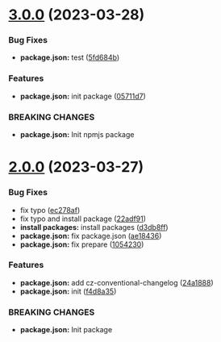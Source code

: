 # [3.0.0](https://github.com/dnt-team/impetus-typegen/compare/v2.0.0...v3.0.0) (2023-03-28)


### Bug Fixes

* **package.json:** test ([5fd684b](https://github.com/dnt-team/impetus-typegen/commit/5fd684b91714562098f52e5c2efd724d3b8a3f87))


### Features

* **package.json:** init package ([05711d7](https://github.com/dnt-team/impetus-typegen/commit/05711d7209b50df513e8c22b3b89e81fcee728be))


### BREAKING CHANGES

* **package.json:** Init npmjs package

# [2.0.0](https://github.com/dnt-team/impetus-typegen/compare/v1.3.0...v2.0.0) (2023-03-27)


### Bug Fixes

* fix typo ([ec278af](https://github.com/dnt-team/impetus-typegen/commit/ec278af67ec13477cd7125036b4027c3be8d0c0e))
* fix typo and install package ([22adf91](https://github.com/dnt-team/impetus-typegen/commit/22adf91c7e64cc7d72dd51764ed2c827291f1eb6))
* **install packages:** install packages ([d3db8ff](https://github.com/dnt-team/impetus-typegen/commit/d3db8ffc627d215420aee321b18a6625946cc500))
* **package.json:** fix package.json ([ae18436](https://github.com/dnt-team/impetus-typegen/commit/ae1843650cc4b89e764005f89ecde7d84581d1b1))
* **package.json:** fix prepare ([1054230](https://github.com/dnt-team/impetus-typegen/commit/1054230d542fb22ebe3a58a27a9c8a97a1b34b21))


### Features

* **package.json:** add cz-conventional-changelog ([24a1888](https://github.com/dnt-team/impetus-typegen/commit/24a18882ea1f14be83ff2261dccfb91bb7085309))
* **package.json:** init ([f4d8a35](https://github.com/dnt-team/impetus-typegen/commit/f4d8a35ed2ca0497c916fbe67f4b11b6560aeb46))


### BREAKING CHANGES

* **package.json:** Init package
